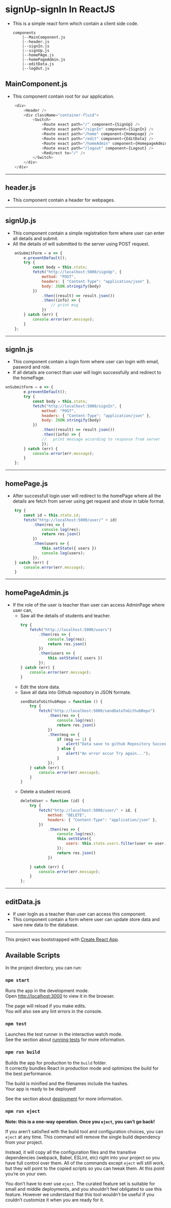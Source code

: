 # signUp-signIn In ReactJS

* This is a simple react form which contain a client side code.

    ```
    components
        |--MainComponent.js
        |--header.js
        |--signIn.js
        |--signUp.js
        |--homePAge.js
        |--homePageAdmin.js
        |--editData.js
        |--logOut.js
    ```

## MainComponent.js
* This component contain root for our application.
```javascript
    <div>
        <Header />
        <div className="container-fluid">
            <Switch>
                <Route exact path="/" component={SignUp} />
                <Route exact path="/signIn" component={SignIn} />
                <Route exact path="/home" component={Homepage} />
                <Route exact path="/edit" component={EditData} />
                <Route exact path="/homeAdmin" component={HomepageAdmin} />
                <Route exact path="/logout" component={Logout} />
                <Redirect to="/" />
            </Switch>
        </div>
    </div>
```
___
## header.js
* This component contain a header for webpages.
___
## signUp.js
* This component contain a simple registration form where user can enter all details and submit.
* All the details of will submitted to the server using POST request.
```javascript
    onSubmitForm = e => {
        e.preventDefault();
        try {
            const body = this.state;
            fetch("http://localhost:5000/signUp", {
                method: "POST",
                headers: { "Content-Type": "application/json" },
                body: JSON.stringify(body)
            })
                .then((result) => result.json())
                .then((info) => {
                    // print msg
                })
        } catch (err) {
            console.error(err.message);
        }
    };

```
___
## signIn.js

* This component contain a login form where user can login with email, pasword and role.
* If all details are correct than user will login successfully and redirect to the homePage.

```javascript
onSubmitForm = e => {
        e.preventDefault();
        try {
            const body = this.state;
            fetch("http://localhost:5000/signIn", {
                method: "POST",
                headers: { "Content-Type": "application/json" },
                body: JSON.stringify(body)
            })
                .then((result) => result.json())
                .then((info) => {
                //   print message according to response from server
                });
        } catch (err) {
            console.error(err.message);
        }
    };
```

___
## homePage.js
* After successfull login user will redirect to the homePage where all the details are fetch from server using get request and show in table format.
```javascript
    try {
        const id = this.state.id;
        fetch("http://localhost:5000/user/" + id)
            .then(res => {
                console.log(res);
                return res.json()
            })
            .then(users => {
                this.setState({ users })
                console.log(users);
            });
    } catch (err) {
        console.error(err.message);
    }
```
___
## homePageAdmin.js
* If the role of the user is teacher than user can access AdminPage where user can,
    * Saw all the details of students and teacher.
        ```javascript
        try {
            fetch("http://localhost:5000/users")
                .then(res => {
                    console.log(res);
                    return res.json()
                })
                .then(users => {
                    this.setState({ users })
                });
        } catch (err) {
            console.error(err.message);
        }
        ```
    * Edit the store data.
    * Save all data into Github repository in JSON formate.
        ```javascript
        sendDataToGithubRepo = function () {
            try {
                fetch("http://localhost:5000/sendDataToGithubRepo")
                    .then(res => {
                        console.log(res);
                        return res.json()
                    })
                    .then(msg => {
                        if (msg == 1) {
                            alert("Data save to github Repository Successfully.");
                        } else {
                            alert("An error occur Try again...");
                        }
                    });
            } catch (err) {
                console.error(err.message);
            }
        }
        ```
    * Delete a student record.
        ```javascript
        deleteUser = function (id) {
            try {
                fetch("http://localhost:5000/user/" + id, {
                    method: "DELETE",
                    headers: { "Content-Type": "application/json" },
                })
                    .then(res => {
                        console.log(res);
                        this.setState({
                            users: this.state.users.filter(user => user.id !== id)
                        });
                        return res.json()
                    })

            } catch (err) {
                console.error(err.message);
            }
        };
        ```
___
## editData.js
* If user logIn as a teacher than user can access this component.
* This component contain a form where user can update store data and save new data to the database. 

<hr>

This project was bootstrapped with [Create React App](https://github.com/facebook/create-react-app).

## Available Scripts

In the project directory, you can run:

### `npm start`

Runs the app in the development mode.<br />
Open [http://localhost:3000](http://localhost:3000) to view it in the browser.

The page will reload if you make edits.<br />
You will also see any lint errors in the console.

### `npm test`

Launches the test runner in the interactive watch mode.<br />
See the section about [running tests](https://facebook.github.io/create-react-app/docs/running-tests) for more information.

### `npm run build`

Builds the app for production to the `build` folder.<br />
It correctly bundles React in production mode and optimizes the build for the best performance.

The build is minified and the filenames include the hashes.<br />
Your app is ready to be deployed!

See the section about [deployment](https://facebook.github.io/create-react-app/docs/deployment) for more information.

### `npm run eject`

**Note: this is a one-way operation. Once you `eject`, you can’t go back!**

If you aren’t satisfied with the build tool and configuration choices, you can `eject` at any time. This command will remove the single build dependency from your project.

Instead, it will copy all the configuration files and the transitive dependencies (webpack, Babel, ESLint, etc) right into your project so you have full control over them. All of the commands except `eject` will still work, but they will point to the copied scripts so you can tweak them. At this point you’re on your own.

You don’t have to ever use `eject`. The curated feature set is suitable for small and middle deployments, and you shouldn’t feel obligated to use this feature. However we understand that this tool wouldn’t be useful if you couldn’t customize it when you are ready for it.
